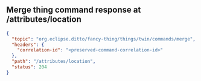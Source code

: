 ## Merge thing command response at /attributes/location

```json
{
  "topic": "org.eclipse.ditto/fancy-thing/things/twin/commands/merge",
  "headers": {
    "correlation-id": "<preserved-command-correlation-id>"
  },
  "path": "/attributes/location",
  "status": 204
}
```
